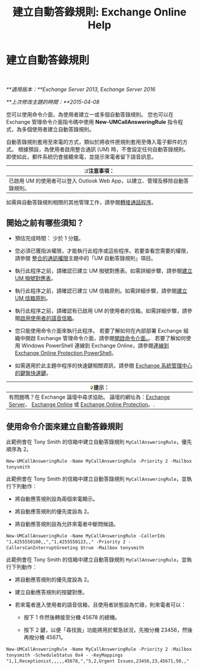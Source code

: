 ﻿---
title: '建立自動答錄規則: Exchange Online Help'
TOCTitle: 建立自動答錄規則
ms:assetid: 0976f8f2-3449-44f1-b0d1-20c91622e827
ms:mtpsurl: https://technet.microsoft.com/zh-tw/library/JJ898495(v=EXCHG.150)
ms:contentKeyID: 51409154
ms.date: 05/23/2018
mtps_version: v=EXCHG.150
ms.translationtype: MT
---

# 建立自動答錄規則

 

_**適用版本：**Exchange Server 2013, Exchange Server 2016_

_**上次修改主題的時間：**2015-04-08_

您可以使用命令介面，為使用者建立一或多個自動答錄規則。 您也可以在 Exchange 管理命令介面指令碼中使用 **New-UMCallAnsweringRule** 指令程式，為多個使用者建立自動答錄規則。

自動答錄規則套用至來電的方式，類似於將收件匣規則套用至傳入電子郵件的方式。 根據預設，為使用者啟用整合通訊 (UM) 時，不會設定任何自動答錄規則。 即使如此，郵件系統仍會接聽來電，並提示來電者留下語音訊息。

<table>
<thead>
<tr class="header">
<th><img src="images/Bb124558.note(EXCHG.150).gif" title="注意事項" alt="注意事項" />注意事項：</th>
</tr>
</thead>
<tbody>
<tr class="odd">
<td>已啟用 UM 的使用者可以登入 Outlook Web App，以建立、管理及移除自動答錄規則。</td>
</tr>
</tbody>
</table>


如需與自動答錄規則相關的其他管理工作，請參閱[轉接通話程序](forwarding-calls-procedures-exchange-2013-help.md)。

## 開始之前有哪些須知？

  - 預估完成時間： 少於 1 分鐘。

  - 您必須已獲指派權限，才能執行此程序或這些程序。若要查看您需要的權限，請參閱 [整合的通訊權限](unified-messaging-permissions-exchange-2013-help.md)主題中的「UM 自動答錄規則」項目。

  - 執行此程序之前，請確認已建立 UM 撥號對應表。如需詳細步驟，請參閱[建立 UM 撥號對應表](create-a-um-dial-plan-exchange-2013-help.md)。

  - 執行此程序之前，請確認已建立 UM 信箱原則。如需詳細步驟，請參閱[建立 UM 信箱原則](create-a-um-mailbox-policy-exchange-2013-help.md)。

  - 執行此程序之前，請確認有已啟用 UM 的使用者的信箱。如需詳細步驟，請參閱[啟用使用者的語音信箱](enable-a-user-for-voice-mail-exchange-2013-help.md)。

  - 您只能使用命令介面來執行此程序。 若要了解如何在內部部署 Exchange 組織中開啟 Exchange 管理命令介面，請參閱[開啟命令介面。](https://technet.microsoft.com/zh-tw/library/dd638134\(v=exchg.150\))。 若要了解如何使用 Windows PowerShell 連線到 Exchange Online，請參閱[連線到 Exchange Online Protection PowerShell](https://go.microsoft.com/fwlink/p/?linkid=396554)。

  - 如需適用於此主題中程序的快速鍵相關資訊，請參閱 [Exchange 系統管理中心的鍵盤快速鍵](keyboard-shortcuts-in-the-exchange-admin-center-exchange-online-protection-help.md)。

<table>
<thead>
<tr class="header">
<th><img src="images/Bb124558.tip(EXCHG.150).gif" title="提示" alt="提示" />提示：</th>
</tr>
</thead>
<tbody>
<tr class="odd">
<td>有問題嗎？在 Exchange 論壇中尋求協助。 論壇的網址為：<a href="https://go.microsoft.com/fwlink/p/?linkid=60612">Exchange Server</a>、 <a href="https://go.microsoft.com/fwlink/p/?linkid=267542">Exchange Online</a> 或 <a href="https://go.microsoft.com/fwlink/p/?linkid=285351">Exchange Online Protection</a>。.</td>
</tr>
</tbody>
</table>


## 使用命令介面來建立自動答錄規則

此範例會在 Tony Smith 的信箱中建立自動答錄規則 `MyCallAnsweringRule`，優先順序為 2。

    New-UMCallAnsweringRule -Name MyCallAnsweringRule -Priority 2 -Mailbox tonysmith

此範例會在 Tony Smith 的信箱中建立自動答錄規則 `MyCallAnsweringRule`，並執行下列動作：

  - 將自動應答規則設為兩個來電顯示。

  - 將自動應答規則的優先度設為 2。

  - 將自動應答規則設為允許來電者中斷問候語。

<!-- end list -->

    New-UMCallAnsweringRule -Name MyCallAnsweringRule -CallerIds "1,4255550100,,","1,4255550123,," -Priority 2 -CallersCanInterruptGreeting $true -Mailbox tonysmith

此範例會在 Tony Smith 的信箱中建立自動答錄規則 `MyCallAnsweringRule`，並執行下列動作：

  -  
    將自動應答規則的優先度設為 2。

  -  
    建立自動應答規則的按鍵對應。

  -  
    若來電者進入使用者的語音信箱，且使用者狀態設為忙碌，則來電者可以：
    
      - 按下 1 件然後轉接至分機 45678 的總機。
    
      - 按下 2 鍵，以便「尋找我」功能將用於緊急狀況，先撥分機 23456，然後再撥分機 45671。

<!-- end list -->

    New-UMCallAnsweringRule -Name MyCallAnsweringRule -Priority 2 -Mailbox tonysmith -ScheduleStatus 0x4 - -KeyMappings "1,1,Receptionist,,,,,45678,","5,2,Urgent Issues,23456,23,45671,50,,"

